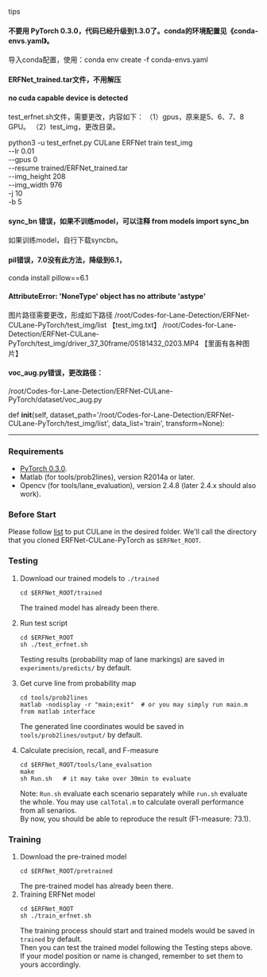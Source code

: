 
tips

#### 不要用 PyTorch 0.3.0，代码已经升级到1.3.0了。conda的环境配置见《conda-envs.yaml》。
导入conda配置，使用：conda env create -f conda-envs.yaml

#### ERFNet_trained.tar文件，不用解压

#### no cuda capable device is detected
test_erfnet.sh文件，需要更改，内容如下：
（1）gpus，原来是5、6、7、8 GPU。
（2）test_img，更改目录。

python3 -u test_erfnet.py CULane ERFNet train test_img \
                          --lr 0.01 \
                          --gpus 0 \
                          --resume trained/ERFNet_trained.tar \
                          --img_height 208 \
                          --img_width 976 \
                          -j 10 \
                          -b 5

#### sync_bn 错误，如果不训练model，可以注释 from models import sync_bn
如果训练model，自行下载syncbn。

#### pil错误，7.0没有此方法，降级到6.1，
conda install pillow==6.1


#### AttributeError: 'NoneType' object has no attribute 'astype'
图片路径需要更改，形成如下路径
/root/Codes-for-Lane-Detection/ERFNet-CULane-PyTorch/test_img/list   【test_img.txt】
/root/Codes-for-Lane-Detection/ERFNet-CULane-PyTorch/test_img/driver_37_30frame/05181432_0203.MP4   【里面有各种图片】

#### voc_aug.py错误，更改路径：
/root/Codes-for-Lane-Detection/ERFNet-CULane-PyTorch/dataset/voc_aug.py

def __init__(self, dataset_path='/root/Codes-for-Lane-Detection/ERFNet-CULane-PyTorch/test_img/list', data_list='train', transform=None):


-------------------------------------------------------------------------

### Requirements
- [PyTorch 0.3.0](https://pytorch.org/get-started/previous-versions/).
- Matlab (for tools/prob2lines), version R2014a or later.
- Opencv (for tools/lane_evaluation), version 2.4.8 (later 2.4.x should also work).

### Before Start

Please follow [list](./list) to put CULane in the desired folder. We'll call the directory that you cloned ERFNet-CULane-PyTorch as `$ERFNet_ROOT`.

### Testing
1. Download our trained models to `./trained`
    ```Shell
    cd $ERFNet_ROOT/trained
    ```
   The trained model has already been there.

2. Run test script
    ```Shell
    cd $ERFNet_ROOT
    sh ./test_erfnet.sh
    ```
    Testing results (probability map of lane markings) are saved in `experiments/predicts/` by default.

3. Get curve line from probability map
    ```Shell
    cd tools/prob2lines
    matlab -nodisplay -r "main;exit"  # or you may simply run main.m from matlab interface
    ```
    The generated line coordinates would be saved in `tools/prob2lines/output/` by default.

4. Calculate precision, recall, and F-measure
    ```Shell
    cd $ERFNet_ROOT/tools/lane_evaluation
    make
    sh Run.sh   # it may take over 30min to evaluate
    ```
    Note: `Run.sh` evaluate each scenario separately while `run.sh` evaluate the whole. You may use `calTotal.m` to calculate overall performance from all senarios.  
    By now, you should be able to reproduce the result (F1-measure: 73.1).
    
### Training
1. Download the pre-trained model
    ```Shell
    cd $ERFNet_ROOT/pretrained
    ```
   The pre-trained model has already been there.
2. Training ERFNet model
    ```Shell
    cd $ERFNet_ROOT
    sh ./train_erfnet.sh
    ```
    The training process should start and trained models would be saved in `trained` by default.  
    Then you can test the trained model following the Testing steps above. If your model position or name is changed, remember to set them to yours accordingly.

